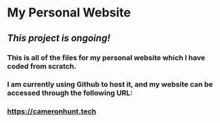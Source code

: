 # My Personal Website

## *This project is ongoing!*

### This is all of the files for my personal website which I have coded from scratch.
### I am currently using Github to host it, and my website can be accessed through the following URL:
### https://cameronhunt.tech
